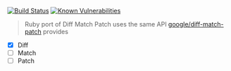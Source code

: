 [![Build Status](https://travis-ci.com/sotayamashita/diff-match-patch.svg?branch=master)](https://travis-ci.com/sotayamashita/diff-match-patch) [![Known Vulnerabilities](https://snyk.io/test/github/sotayamashita/diff-match-patch/badge.svg?targetFile=Gemfile.lock)](https://snyk.io/test/github/sotayamashita/diff-match-patch?targetFile=Gemfile.lock)

> Ruby port of Diff Match Patch uses the same API [google/diff-match-patch](https://github.com/google/diff-match-patch) provides

- [x] Diff
- [ ] Match
- [ ] Patch
